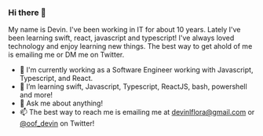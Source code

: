 ### Hi there 👋

My name is Devin. I've been working in IT for about 10 years. Lately I've been learning swift, react, javascript and typescript! I've always loved technology and enjoy learning new things. The best way to get ahold of me is emailing me or DM me on Twitter. 

- 🔭 I'm currently working as a Software Engineer working with Javascript, Typescript, and React.
- 🌱 I’m learning swift, Javascript, Typescript, ReactJS, bash, powershell and more!
- 💬 Ask me about anything!
- 📫 The best way to reach me is emailing me at devinlflora@gmail.com or <a href="https://twitter.com/oof_devin">@oof_devin</a> on Twitter!

